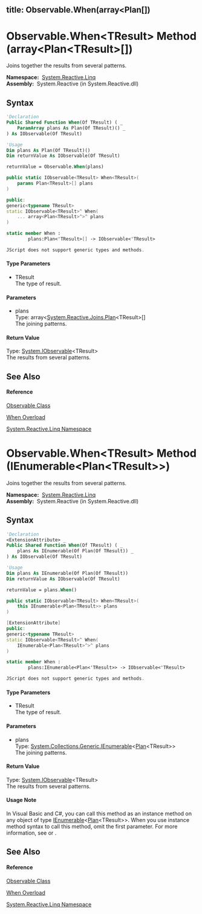 title: Observable.When<TResult>(array<Plan<TResult>[])
---
# Observable.When\<TResult\> Method (array\<Plan\<TResult\>\[\])

Joins together the results from several patterns.

**Namespace:**  [System.Reactive.Linq](System.Reactive.Linq/System.Reactive.Linq)  
**Assembly:**  System.Reactive (in System.Reactive.dll)

## Syntax

```vb
'Declaration
Public Shared Function When(Of TResult) ( _
    ParamArray plans As Plan(Of TResult)() _
) As IObservable(Of TResult)
```

```vb
'Usage
Dim plans As Plan(Of TResult)()
Dim returnValue As IObservable(Of TResult)

returnValue = Observable.When(plans)
```

```csharp
public static IObservable<TResult> When<TResult>(
    params Plan<TResult>[] plans
)
```

```c++
public:
generic<typename TResult>
static IObservable<TResult>^ When(
    ... array<Plan<TResult>^>^ plans
)
```

```fsharp
static member When : 
        plans:Plan<'TResult>[] -> IObservable<'TResult> 
```

```javascript
JScript does not support generic types and methods.
```

#### Type Parameters

- TResult  
  The type of result.

#### Parameters

- plans  
  Type: array\<[System.Reactive.Joins.Plan](Plan/Plan(TResult))\<TResult\>\[\]  
  The joining patterns.

#### Return Value

Type: [System.IObservable](https://msdn.microsoft.com/en-us/library/Dd990377)\<TResult\>  
The results from several patterns.

## See Also

#### Reference

[Observable Class](Observable/Observable)

[When Overload](When/Observable.When)

[System.Reactive.Linq Namespace](System.Reactive.Linq/System.Reactive.Linq)

# Observable.When\<TResult\> Method (IEnumerable\<Plan\<TResult\>\>)

Joins together the results from several patterns.

**Namespace:**  [System.Reactive.Linq](System.Reactive.Linq/System.Reactive.Linq)  
**Assembly:**  System.Reactive (in System.Reactive.dll)

## Syntax

```vb
'Declaration
<ExtensionAttribute> _
Public Shared Function When(Of TResult) ( _
    plans As IEnumerable(Of Plan(Of TResult)) _
) As IObservable(Of TResult)
```

```vb
'Usage
Dim plans As IEnumerable(Of Plan(Of TResult))
Dim returnValue As IObservable(Of TResult)

returnValue = plans.When()
```

```csharp
public static IObservable<TResult> When<TResult>(
    this IEnumerable<Plan<TResult>> plans
)
```

```c++
[ExtensionAttribute]
public:
generic<typename TResult>
static IObservable<TResult>^ When(
    IEnumerable<Plan<TResult>^>^ plans
)
```

```fsharp
static member When : 
        plans:IEnumerable<Plan<'TResult>> -> IObservable<'TResult> 
```

```javascript
JScript does not support generic types and methods.
```

#### Type Parameters

- TResult  
  The type of result.

#### Parameters

- plans  
  Type: [System.Collections.Generic.IEnumerable](https://msdn.microsoft.com/en-us/library/9eekhta0)\<[Plan](Plan/Plan(TResult))\<TResult\>\>  
  The joining patterns.

#### Return Value

Type: [System.IObservable](https://msdn.microsoft.com/en-us/library/Dd990377)\<TResult\>  
The results from several patterns.

#### Usage Note

In Visual Basic and C\#, you can call this method as an instance method on any object of type [IEnumerable](https://msdn.microsoft.com/en-us/library/9eekhta0)\<[Plan](Plan/Plan(TResult))\<TResult\>\>. When you use instance method syntax to call this method, omit the first parameter. For more information, see [](https://msdn.microsoft.com/en-us/library/Bb384936) or [](https://msdn.microsoft.com/en-us/library/Bb383977).

## See Also

#### Reference

[Observable Class](Observable/Observable)

[When Overload](When/Observable.When)

[System.Reactive.Linq Namespace](System.Reactive.Linq/System.Reactive.Linq)
